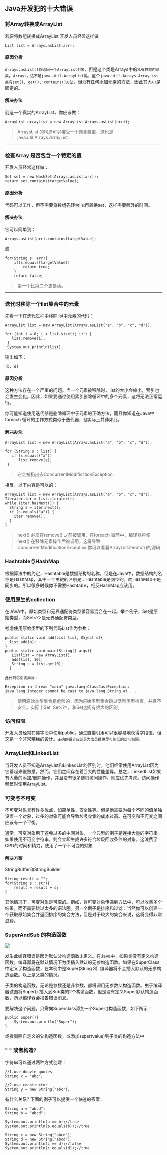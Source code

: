 ## Java开发犯的十大错误 

### 将Array转换成ArrayList
若要将数组转换成ArrayList 开发人员经常这样做
```
List list = Arrays.asList(arr);
```

#### 原因分析
`Arrays.asList()将返回一个ArrayList对象`，但是这个类是Arrays中的`私有静态内部类`。`Arrays，这不是java.util.ArrayList类`。这个`java.util.Arrays.ArrayList类有set(), get(), contains()方法`，但没有任何添加元素的方法，因此其大小是固定的。

#### 解决办法
创造一个真实的ArrayList，你应该做：
```
ArrayList arrayList = new ArrayList(Arrays.asList(arr));
```

>ArraysList 的构造可以接受一个集合类型，这也是java.util.Arrays.ArrayList.


---
### 检查Array 是否包含一个特定的值
开发人员经常这样做：

```
Set set = new HashSet(Arrays.asList(arr)); 
return set.contains(targetValue);
```

#### 原因分析
代码可以工作，但不需要将数组先转为list再转换set，这样需要额外的时间。

#### 解决办法
它可以简单到：
```
Arrays.asList(arr).contains(targetValue);
```

或

```
for(String s: arr){ 
	if(s.equals(targetValue)) 
		return true; 
	} 
	return false;
```

>第一个比第二个更易读。

---

### 迭代时移除一个list集合中的元素
先看一下在迭代过程中移除list中元素的代码：

```
ArrayList list = new ArrayList(Arrays.asList("a", "b", "c", "d"));

for (int i = 0; i < list.size(); i++) {
   list.remove(i);
 } 
 System.out.println(list);
```

输出如下：
```
[b, d] 
```

#### 原因分析
这种方法存在一个严重的问题。当一个元素被移除时，list的大小会缩小，索引也会发生变化。因此，如果要通过使用索引删除循环中的多个元素，这将无法正常运行。

你可能知道使用迭代器是删除循环中于元素的正确方法，而且你知道在Java中foreach 循环的工作方式类似于迭代器，但实际上并非如此。


#### 解决办法

```
ArrayList list = new ArrayList(Arrays.asList("a", "b", "c", "d"));

for (String s : list) { 
   if (s.equals("a")) 
      list.remove(s); 
 }
```

>它会被扔出去ConcurrentModificationException.

相反，以下内容是可以的：

```
ArrayList list = new ArrayList(Arrays.asList("a", "b", "c", "d")); 
Iteratoriter = list.iterator(); 
while (iter.hasNext()) { 
  String s = iter.next();
  if (s.equals("a")) {
    iter.remove();
  }
}
```

>next()  必须在remove()  之前被调用，在foreach 循环中，编译器将使next()  在移除元素操作后被调用，这将导致 ConcurrentModificationException 你可以看看ArrayList.iterator()的源码.


### Hashtable与HashMap

根据算法中的约定，Hashtable是数据结构的名称。但是在Java中，数据结构的名称是HashMap，其中一个关键的区别是：Hashtable是同步的，而HashMap不是同步的。所以很多时候你不需要Hashtable，相反HashMap应该用。


### 使用原生的collection
在JAVA中，原始类型和无界通配符类型很容易混合在一起。举个例子，Set是原始类型，而Set<?>是无界通配符类型。


考虑使用原始类型的下列代码List作为参数：

```
public static void add(List list, Object o){ 
  list.add(o); 
}
public static void main(String[] args){
   Listlist = new ArrayList(); 
   add(list, 10); 
   String s = list.get(0);
  } 
```

`此代码将引发异常：`
```
Exception in thread "main" java.lang.ClassCastException: java.lang.Integer cannot be cast to java.lang.String at ...
```

>使用原始类型集合是危险的，因为原始类型集合跳过泛型类型检查，并且不安全。实际上Set, Set<?>，和Set之间有很大的区别。


### 访问权限
开发人员经常在类字段中使用public。通过直接引用可以很容易地获得字段值，但这是一个非常糟糕的设计。`正确的设计应该是为成员提供尽可能低的访问权限。`


### ArrayList和LinkedList

当开发人员不知道ArrayList和LinkedList的区别时，他们经常使用ArrayList因为它看起来很熟悉。然而，它们之间存在着巨大的性能差异。总之，LinkedList如果有大量的添加/删除操作，并且没有很多随机访问操作，则应优先考虑。访问操作频繁时使用ArrayList。



### 可变与不可变
不可变对象具有许多优点，如简单性、安全性等。但是他需要为每个不同的值单独设置一个对象，过多的对象可能会导致垃圾收集的成本过高。在可变和不可变之间应该有一个平衡。


通常，可变对象用于避免过多的中间对象。一个典型的例子是连接大量的字符串。如果使用不可变字符串，则会立即生成许多符合垃圾回收条件的对象。这浪费了CPU的时间和精力，使用了一个不可变的对象


#### 解决方案
StringBuffer和StringBuilder

```
String result = "";
for(String s : str){
	result = result + s;
}
```

其他情况下，可变对象是可取的。例如，将可变对象传递到方法中，可以收集多个结果，而不需要跳过太多的语法圈。另一个例子是排序和过滤：当然你可以创建一个获取原始集合并返回排序的集合方法，但是对于较大的集合来说，这将变得非常浪费。


### SuperAndSub 的构造函数
![](https://img2018.cnblogs.com/blog/1231979/201912/1231979-20191224135953369-1367663926.png)


发生此编译错误是因为默认父构造函数未定义。在Java中，如果类没有定义构造函数，编译器将在默认情况下为类插入默认的无参构造函数。如果在SuperClass中定义了构造函数，在本例中是Super(String S), 编译器将不会插入默认的无参构造函数。以上是父类的情况。

子类的构造函数，无论是参数还是非参数，都将调用无参数父构造函数。由于编译器试图将Super()   插入到Sub类的2个构造函数，但是没有定义Super默认构造函数，所以编译器会报告错误消息。

要解决这个问题，只需向Superclass添加一个Super()构造函数，如下所示：

```
public Super(){ 
	System.out.println("Super");
}
```

 或者删除自定义的父构造函数，或添加super(value)到子类的构造方法中


### " " 或者构造?

字符串可以通过两种方式创建：
```
//1.use douvle quotes
String x = "abc";

//2.use constructor
String y = new String("abc");
```

有什么关系? 下面的例子可以提供一个快速的答案：

```
String a = "abcd";
String b = "abcd";

System.out.println(a == b);//true
System.out.println(a.equals(b));//true

String c = new String("abcd");
String d = new String("abcd");
System.out.println(c == d);//false
System.out.println(c.equals(d));//true
```




